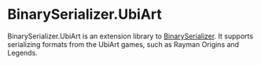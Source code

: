 # BinarySerializer.UbiArt
BinarySerializer.UbiArt is an extension library to [BinarySerializer](https://github.com/RayCarrot/BinarySerializer). It supports serializing formats from the UbiArt games, such as Rayman Origins and Legends.